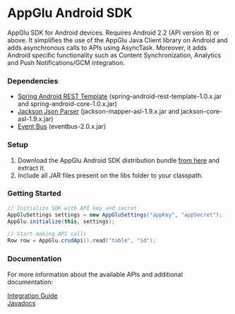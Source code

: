 AppGlu Android SDK
==================

AppGlu SDK for Android devices. Requires Android 2.2 (API version 8) or above.
It simplifies the use of the AppGlu Java Client library on Android and adds asynchronous calls to APIs using AsyncTask.
Moreover, it adds Android specific functionality such as Content Synchronization, Analytics and Push Notifications/GCM integration.

### Dependencies

* [Spring Android REST Template](http://www.springsource.org/spring-android) (spring-android-rest-template-1.0.x.jar and spring-android-core-1.0.x.jar)
* [Jackson Json Parser](http://jackson.codehaus.org) (jackson-mapper-asl-1.9.x.jar and jackson-core-asl-1.9.x.jar)
* [Event Bus](https://github.com/greenrobot/EventBus) (eventbus-2.0.x.jar)

### Setup

1. Download the AppGlu Android SDK distribution bundle [from here](appglu.github.io/appglu-androidsdk/download/1.0.0/appglu-android-sdk-1.0.0-dist.zip) and extract it.
2. Include all JAR files present on the libs folder to your classpath.

### Getting Started

```java
// Initialize SDK with API key and secret
AppGluSettings settings = new AppGluSettings("appKey", "appSecret");
AppGlu.initialize(this, settings);

// Start making API calls
Row row = AppGlu.crudApi().read("table", "id");
```

### Documentation

For more information about the available APIs and additional documentation:

[Integration Guide](https://github.com/appglu/appglu-androidsdk/wiki/Android-SDK-Integration-Guide)    
[Javadocs](http://appglu.github.com/appglu-androidsdk/javadoc/index.html)




